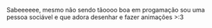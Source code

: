 Sabeeeeee, mesmo não sendo tãoooo boa em progamação sou uma pessoa sociável e que adora desenhar e fazer animações >:3
